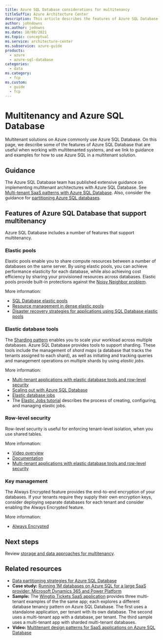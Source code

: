 ```yaml
---
title: Azure SQL Database considerations for multitenancy
titleSuffix: Azure Architecture Center
description: This article describes the features of Azure SQL Database that are useful when working with multitenanted systems, and links to guidance and examples for how to use Azure SQL in a multitenant solution.
author: johndowns
ms.author: jodowns
ms.date: 10/08/2021
ms.topic: conceptual
ms.service: architecture-center
ms.subservice: azure-guide
products:
  - azure
  - azure-sql-database
categories:
  - data
ms.category:
  - fcp
ms.custom:
  - guide
  - fcp
---
```


# Multitenancy and Azure SQL Database

Multitenant solutions on Azure commonly use Azure SQL Database. On this page, we describe some of the features of Azure SQL Database that are useful when working with multitenanted systems, and we link to guidance and examples for how to use Azure SQL in a multitenant solution.

## Guidance

The Azure SQL Database team has published extensive guidance on implementing multitenant architectures with Azure SQL Database. See [Multi-tenant SaaS patterns with Azure SQL Database](/azure/azure-sql/database/saas-tenancy-app-design-patterns). Also, consider the guidance for [partitioning Azure SQL databases](../../../best-practices/data-partitioning-strategies.md#partitioning-azure-sql-database).

## Features of Azure SQL Database that support multitenancy

Azure SQL Database includes a number of features that support multitenancy.

### Elastic pools

Elastic pools enable you to share compute resources between a number of databases on the same server. By using elastic pools, you can achieve performance elasticity for each database, while also achieving cost efficiency by sharing your provisioned resources across databases. Elastic pools provide built-in protections against the [Noisy Neighbor problem](../../../antipatterns/noisy-neighbor/index.md).

More information:

* [SQL Database elastic pools](/azure/azure-sql/database/elastic-pool-overview)
* [Resource management in dense elastic pools](/azure/azure-sql/database/elastic-pool-resource-management)
* [Disaster recovery strategies for applications using SQL Database elastic pools](/azure/azure-sql/database/disaster-recovery-strategies-for-applications-with-elastic-pool)

### Elastic database tools

The [Sharding pattern](../../../patterns/sharding.md) enables you to scale your workload across multiple databases. Azure SQL Database provides tools to support sharding. These tools include the management of *shard maps* (a database that tracks the tenants assigned to each shard), as well as initiating and tracking queries and management operations on multiple shards by using *elastic jobs*.

More information:

* [Multi-tenant applications with elastic database tools and row-level security](/azure/azure-sql/database/saas-tenancy-elastic-tools-multi-tenant-row-level-security)
* [Scaling out with Azure SQL Database](/azure/azure-sql/database/elastic-scale-introduction)
* [Elastic database jobs](/azure/azure-sql/database/job-automation-overview)
* The [Elastic Jobs tutorial](/azure/azure-sql/database/elastic-jobs-overview) describes the process of creating, configuring, and managing elastic jobs.

### Row-level security

Row-level security is useful for enforcing tenant-level isolation, when you use shared tables.

More information:

* [Video overview](https://azure.microsoft.com/resources/videos/row-level-security-in-azure-sql-database)
* [Documentation](/sql/relational-databases/security/row-level-security)
* [Multi-tenant applications with elastic database tools and row-level security](/azure/azure-sql/database/saas-tenancy-elastic-tools-multi-tenant-row-level-security)

### Key management

The Always Encrypted feature provides the end-to-end encryption of your databases. If your tenants require they supply their own encryption keys, consider deploying separate databases for each tenant and consider enabling the Always Encrypted feature.

More information:

* [Always Encrypted](/sql/relational-databases/security/encryption/always-encrypted-database-engine)

## Next steps

Review [storage and data approaches for multitenancy](../approaches/storage-data.md).

## Related resources

* [Data partitioning strategies for Azure SQL Database](../../../best-practices/data-partitioning-strategies.md#partitioning-azure-sql-database)
* **Case study:** [Running 1M databases on Azure SQL for a large SaaS provider: Microsoft Dynamics 365 and Power Platform](https://devblogs.microsoft.com/azure-sql/running-1m-databases-on-azure-sql-for-a-large-saas-provider-microsoft-dynamics-365-and-power-platform/)
* **Sample:** The [Wingtip Tickets SaaS application](/azure/azure-sql/database/saas-tenancy-welcome-wingtip-tickets-app) provides three multi-tenant examples of the the same app; each explores a different database tenancy pattern on Azure SQL Database. The first uses a standalone application, per tenant with its own database. The second uses a multi-tenant app with a database, per tenant. The third sample uses a multi-tenant app with sharded multi-tenant databases.
* **Video:** [Multitenant design patterns for SaaS applications on Azure SQL Database](https://www.youtube.com/watch?v=jjNmcKBVjrc)
